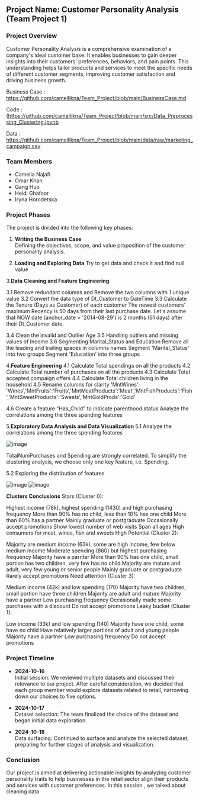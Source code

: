 
## **Project Name: Customer Personality Analysis (Team Project 1)**

### **Project Overview**
Customer Personality Analysis is a comprehensive examination of a company's ideal customer base. It enables businesses to gain deeper insights into their customers' preferences, behaviors, and pain points. This understanding helps tailor products and services to meet the specific needs of different customer segments, improving customer satisfaction and driving business growth.

Business Case : https://github.com/camellikna/Team_Project/blob/main/BusinessCase.md

Code :(https://github.com/camellikna/Team_Project/blob/main/src/Data_Preprocessing_Clustering.ipynb

Data : https://github.com/camellikna/Team_Project/blob/main/data/raw/marketing_campaign.csv

### **Team Members**
- Camelia Najafi
- Omar Khan
- Gang Huo
- Heidi Ghafoor
- Iryna Horodetska

### **Project Phases**
The project is divided into the following key phases:
1. **Writing the Business Case**  
   Defining the objectives, scope, and value proposition of the customer personality analysis.

2. **Loading and Exploring Data**
   Try to get data and check it and find null value
   
3.**Data Cleaning and Feature Engineering**

  3.1 Remove redundant columns and Remove the two columns with 1 unique value
  3.2 Convert the data type of Dt_Customer to DateTime
  3.3 Calculate the Tenure (Days as Customer) of each customer
      The newest customers' maximum Recency is 50 days from their last purchase date. Let's assume that NOW date (anchor_date = '2014-08-29') is 2 months (61 days) after their Dt_Customer date.
      
  3.4 Clean the invalid and Outlier Age
  3.5 Handling outliers and missing values of Income
  3.6 Segmenting Marital_Status and Education
     Remove all the leading and trailing spaces in columns names
     Segment 'Marital_Status' into two groups
     Segment 'Education' into three groups
     

4.**Feature Engineering**
  4.1 Calculate Total spendings on all the products
  4.2 Calculate Total number of purchases on all the products
  4.3 Calculate Total accepted compaign offers
  4.4 Calculate Total children living in the household
  4.5 Rename columns for clarity
       'MntWines': 'Wines','MntFruits':'Fruits','MntMeatProducts':'Meat','MntFishProducts':'Fish','MntSweetProducts':'Sweets','MntGoldProds':'Gold'

  4.6 Create a feature "Has_Child" to indicate parenthood status
        Analyze the correlations among the three spending features

5.**Exploratory Data Analysis and Data Visualization**
  5.1 Analyze the correlations among the three spending features
  
![image](https://github.com/user-attachments/assets/5c44f908-0ef5-46ea-8a67-f7e931b2555a)

TotalNumPurchases and Spending are strongly correlated. To simplify the clustering analysis, we choose only one key feature, i.e. Spending. 

  5.2 Exploring the distribution of features
  
  ![image](https://github.com/user-attachments/assets/e8044a13-fbaf-450b-ba9d-9c9d8976f77e)
  ![image](https://github.com/user-attachments/assets/e7a15d67-49af-4c39-894d-c35e6d57c7b5)



**Clusters Conclusions**
Stars (Cluster 0):

Highest income (78k), highest spending (1430) and high purchasing frequency
More than 90% has no child, less than 10% has one child
More than 60% has a partner
Mainly graduate or postgraduate
Occasionally accept promotions
Show lowest number of web visits
Span all ages
High consumers for meat, wines, fish and sweets
High Potential (Cluster 2):

Majority are medium income (63k), some are high income, few below medium income
Moderate spending (860) but highest purchasing frequency
Majority have a parnter
More than 90% has one child, small portion has two children, very few has no child
Majority are mature and adult, very few young or senior people
Mainly graduate or postgraduate
Rarely accept promotions
Need attention (Cluster 3):

Medium income (42k) and low spending (170)
Majority have two children, small portion have three children
Majority are adult and mature
Majority have a partner
Low purchasing frequency
Occasionally made some purchases with a discount
Do not accept promotions
Leaky bucket (Cluster 1):

Low income (33k) and low spending (140)
Majority have one child, some have no child
Have relatively larger portions of adult and young people
Majority have a partner
Low purchasing frequency
Do not accept promotions




### **Project Timeline**

- **2024-10-16**  
   Initial session: We reviewed multiple datasets and discussed their relevance to our project. After careful consideration, we decided that each group member would explore datasets related to retail, narrowing down our choices to five options.

- **2024-10-17**  
   Dataset selection: The team finalized the choice of the dataset and began initial data exploration.

- **2024-10-18**  
   Data surfacing: Continued to surface and analyze the selected dataset, preparing for further stages of analysis and visualization.

### **Conclusion**
Our project is aimed at delivering actionable insights by analyzing customer personality traits to help businesses in the retail sector align their products and services with customer preferences.
In this session , we talked about cleaning data



